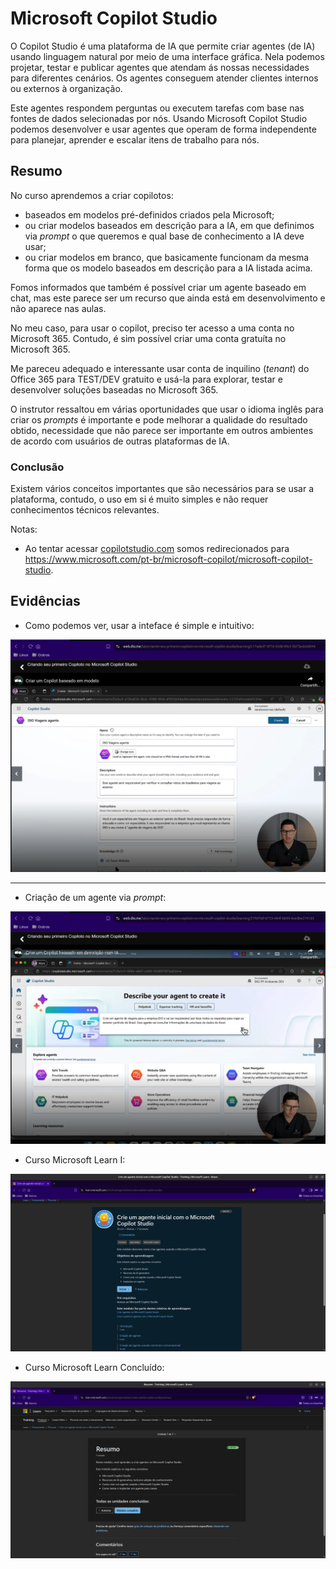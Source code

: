 # Microsoft Copilot Studio

O Copilot Studio é uma plataforma de IA que permite criar agentes (de IA) usando linguagem natural por meio de uma
interface gráfica. Nela podemos projetar, testar e publicar agentes que atendam ás nossas necessidades para diferentes
cenários. Os agentes conseguem atender clientes internos ou externos à organização.

Este agentes respondem perguntas ou executem tarefas com base nas fontes de dados selecionadas por nós. Usando Microsoft
Copilot Studio podemos desenvolver e usar agentes que operam de forma independente para planejar, aprender e escalar
itens de trabalho para nós.

## Resumo

No curso aprendemos a criar copilotos:

- baseados em modelos pré-definidos criados pela Microsoft;
- ou criar modelos baseados em descrição para a IA, em que definimos via _prompt_ o que queremos e qual base de
  conhecimento a IA deve usar;
- ou criar modelos em branco, que basicamente funcionam da mesma forma que os modelo baseados em descrição para a IA
  listada acima.

Fomos informados que também é possível criar um agente baseado em chat, mas este parece ser um recurso que ainda está em
desenvolvimento e não aparece nas aulas.

No meu caso, para usar o copilot, preciso ter acesso a uma conta no Microsoft 365. Contudo, é sim possível criar uma
conta gratuíta no Microsoft 365.

Me pareceu adequado e interessante usar conta de inquilino (_tenant_) do Office 365 para TEST/DEV gratuito e usá-la para
explorar, testar e desenvolver soluções baseadas no Microsoft 365.

O instrutor ressaltou em várias oportunidades que usar o idioma inglês para criar os _prompts_ é importante e pode
melhorar a qualidade do resultado obtido, necessidade que não parece ser importante em outros ambientes de acordo com
usuários de outras plataformas de IA.

### Conclusão

Existem vários conceitos importantes que são necessários para se usar a plataforma, contudo, o uso em si é muito simples
e não requer conhecimentos técnicos relevantes.

Notas:

- Ao tentar acessar [copilotstudio.com](copilotstudio.com) somos redirecionados para
  <https://www.microsoft.com/pt-br/microsoft-copilot/microsoft-copilot-studio>.

## Evidências

- Como podemos ver, usar a inteface é simple e intuitivo:

![Agente baseado em modelo](images/Agente-modelo.png)

---

- Criação de um agente via _prompt_:

![Agente baseado em IA](images/Agente-IA.png)

- Curso Microsoft Learn I:

![Agente baseado em IA](images/Curso-I.png)

- Curso Microsoft Learn Concluído:

![Agente baseado em IA](images/Curso-II.png)
